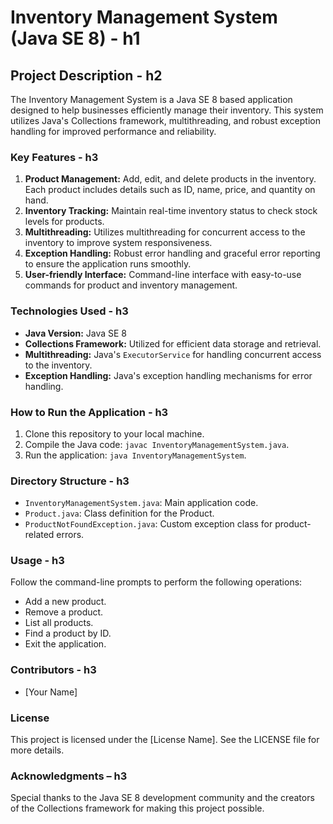 # Inventory Management System (Java SE 8) - h1
## Project Description - h2
The Inventory Management System is a Java SE 8 based application designed to help
businesses efficiently manage their inventory. This system utilizes Java's Collections framework,
multithreading, and robust exception handling for improved performance and reliability.
### Key Features - h3
1. **Product Management:** Add, edit, and delete products in the inventory. Each product
includes details such as ID, name, price, and quantity on hand.
2. **Inventory Tracking:** Maintain real-time inventory status to check stock levels for products.
3. **Multithreading:** Utilizes multithreading for concurrent access to the inventory to improve
system responsiveness.
4. **Exception Handling:** Robust error handling and graceful error reporting to ensure the
application runs smoothly.
5. **User-friendly Interface:** Command-line interface with easy-to-use commands for product
and inventory management.
### Technologies Used - h3
- **Java Version:** Java SE 8
- **Collections Framework:** Utilized for efficient data storage and retrieval.
- **Multithreading:** Java's `ExecutorService` for handling concurrent access to the inventory.
- **Exception Handling:** Java's exception handling mechanisms for error handling.
### How to Run the Application - h3
1. Clone this repository to your local machine.
2. Compile the Java code: `javac InventoryManagementSystem.java`.
3. Run the application: `java InventoryManagementSystem`.
### Directory Structure - h3

- `InventoryManagementSystem.java`: Main application code.
- `Product.java`: Class definition for the Product.
- `ProductNotFoundException.java`: Custom exception class for product-related errors.
### Usage - h3
Follow the command-line prompts to perform the following operations:
- Add a new product.
- Remove a product.
- List all products.
- Find a product by ID.
- Exit the application.
### Contributors - h3
- [Your Name]
### License
This project is licensed under the [License Name]. See the LICENSE file for more details.
### Acknowledgments – h3
Special thanks to the Java SE 8 development community and the creators of the Collections
framework for making this project possible.
